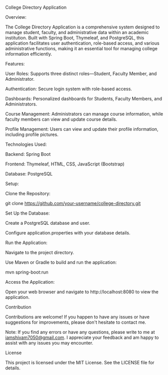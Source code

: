 College Directory Application

Overview:

The College Directory Application is a comprehensive system designed to manage student, faculty, and administrative data within an academic institution. Built with Spring Boot, Thymeleaf, and PostgreSQL, this application facilitates user authentication, role-based access, and various administrative functions, making it an essential tool for managing college information efficiently.

Features:

User Roles: Supports three distinct roles—Student, Faculty Member, and Administrator.

Authentication: Secure login system with role-based access.

Dashboards: Personalized dashboards for Students, Faculty Members, and Administrators.

Course Management: Administrators can manage course information, while faculty members can view and update course details.

Profile Management: Users can view and update their profile information, including profile pictures.

Technologies Used:

Backend: Spring Boot

Frontend: Thymeleaf, HTML, CSS, JavaScript (Bootstrap)

Database: PostgreSQL

Setup:

Clone the Repository:

git clone https://github.com/your-username/college-directory.git

Set Up the Database:

Create a PostgreSQL database and user.

Configure application.properties with your database details.

Run the Application:

Navigate to the project directory.

Use Maven or Gradle to build and run the application:

mvn spring-boot:run

Access the Application:

Open your web browser and navigate to http://localhost:8080 to view the application.

Contribution

Contributions are welcome! If you happen to have any issues or have suggestions for improvements, please don't hesitate to contact me.

Note: If you find any errors or have any questions, please write to me at iamshivam7050@gmail.com. I appreciate your feedback and am happy to assist with any issues you may encounter.

License

This project is licensed under the MIT License. See the LICENSE file for details.

